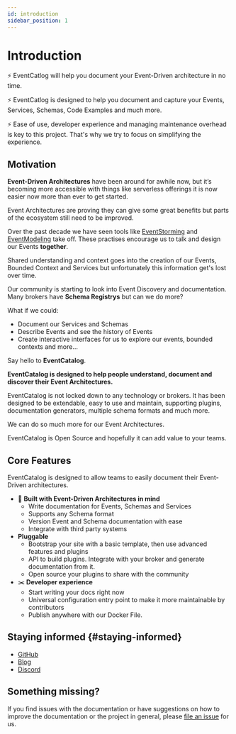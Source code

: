 ```yaml
---
id: introduction
sidebar_position: 1
---
```


# Introduction

⚡️ EventCatlog will help you document your Event-Driven architecture in no time.

⚡️ EventCatlog is designed to help you document and capture your Events, Services, Schemas, Code Examples and much more. 

⚡️ Ease of use, developer experience and managing maintenance overhead is key to this project. That's why we try to focus on simplifying the experience.


## Motivation

**Event-Driven Architectures** have been around for awhile now, but it’s becoming more accessible with things like serverless offerings it is now easier now more than ever to get started.

Event Architectures are proving they can give some great benefits but parts of the ecosystem still need to be improved.

Over the past decade we have seen tools like [EventStorming](https://www.eventstorming.com/) and [EventModeling](https://eventmodeling.org/posts/what-is-event-modeling/) take off. These practises encourage us to talk and design our Events **together**. 

Shared understanding and context goes into the creation of our Events, Bounded Context and Services but unfortunately this information get's lost over time.

Our community is starting to look into Event Discovery and documentation. Many brokers have **Schema Registrys** but can we do more?

What if we could:

- Document our Services and Schemas
- Describe Events and see the history of Events
- Create interactive interfaces for us to explore our events, bounded contexts and more...

Say hello to **EventCatalog**.

**EventCatalog is designed to help people understand, document and discover their Event Architectures.**

EventCatalog is not locked down to any technology or brokers. It has been designed to be extendable, easy to use and maintain, supporting plugins, documentation generators, multiple schema formats and much more.

We can do so much more for our Event Architectures.

EventCatalog is Open Source and hopefully it can add value to your teams.

## Core Features

EventCatalog is designed to allow teams to easily document their Event-Driven architectures.

- 🚀 **Built with Event-Driven Architectures in mind**
  - Write documentation for Events, Schemas and Services
  - Supports any Schema format
  - Version Event and Schema documentation with ease
  - Integrate with third party systems
- **Pluggable**
  - Bootstrap your site with a basic template, then use advanced features and plugins
  - API to build plugins. Integrate with your broker and generate documentation from it.
  - Open source your plugins to share with the community
- ✂️ **Developer experience**
  - Start writing your docs right now
  - Universal configuration entry point to make it more maintainable by contributors
  - Publish anywhere with our Docker File.


## Staying informed {#staying-informed}

- [GitHub](https://github.com/boyney123/eventcatalog)
- [Blog](/blog)
- [Discord](https://discord.gg/3rjaZMmrAm)

## Something missing?


If you find issues with the documentation or have suggestions on how to improve the documentation or the project in general, please [file an issue](https://github.com/boyney123/eventcatalog) for us.

